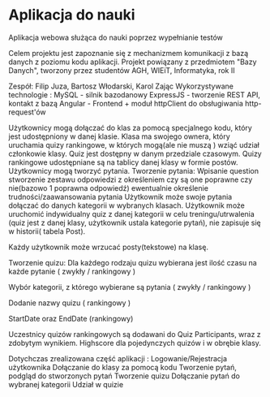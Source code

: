 # Aplikacja do nauki
Aplikacja webowa służąca do nauki poprzez wypełnianie testów 

Celem projektu jest zapoznanie się z mechanizmem komunikacji z bazą danych z poziomu kodu aplikacji.
Projekt powiązany z przedmiotem "Bazy Danych", tworzony przez studentów AGH, WIEiT, Informatyka, rok II

Zespół: Filip Juza, Bartosz Włodarski, Karol Zając
Wykorzystywane technologie : 
MySQL - silnik bazodanowy
ExpressJS - tworzenie REST API, kontakt z bazą
Angular - Frontend + moduł httpClient do obsługiwania http-request'ów



Użytkownicy mogą dołączać do klas za pomocą specjalnego kodu, który jest udostępniony w danej klasie. Klasa ma swojego ownera, który uruchamia quizy rankingowe, w których mogą(ale nie muszą ) wziąć udział członkowie klasy. Quiz jest dostępny w danym przedziale czasowym. Quizy rankingowe udostępniane są na tablicy danej klasy w formie postów. 
Użytkownicy mogą tworzyć pytania.
Tworzenie pytania:
Wpisanie question
stworzenie zestawu odpowiedzi z określeniem czy są one poprawne czy nie(bazowo 1 poprawna odpowiedź)
ewentualnie określenie trudności/zaawansowania pytania
Użytkownik może swoje pytania dołączać do danych kategorii w wybranych klasach. 
Użytkownik może uruchomić indywidualny quiz z danej kategorii w celu treningu/utrwalenia (quiz jest z danej klasy, użytkownik ustala kategorie pytań), nie zapisuje się w historii( tabela Post). 

Każdy użytkownik może wrzucać posty(tekstowe) na klasę.

Tworzenie quizu:
Dla każdego rodzaju quizu wybierana jest ilość czasu na każde pytanie ( zwykły / rankingowy ) 

Wybór kategorii, z którego wybierane są pytania ( zwykły / rankingowy ) 

Dodanie nazwy quizu ( rankingowy )

StartDate oraz EndDate (rankingowy)

Uczestnicy quizów rankingowych są dodawani do Quiz Participants, wraz z zdobytym wynikiem.
Highscore dla pojedynczych quizów i w obrębie klasy. 

Dotychczas zrealizowana część aplikacji : 
Logowanie/Rejestracja użytkownika 
Dołączanie do klasy za pomocą kodu 
Tworzenie pytań, podgląd do stworzonych pytań 
Tworzenie quizu 
Dołączanie pytań do wybranej kategorii 
Udział w quizie 
